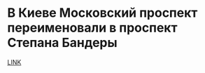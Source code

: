 # В Киеве Московский проспект переименовали в проспект Степана Бандеры 



[LINK](https://varlamov.ru/1821066.html)